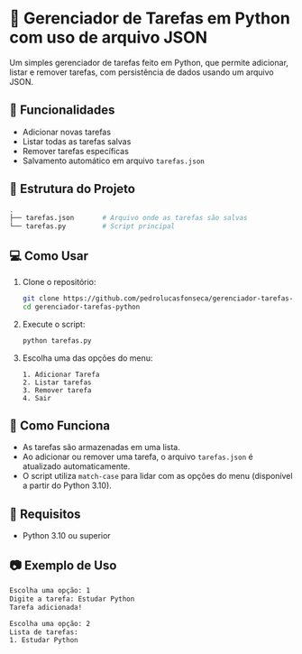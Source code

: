 # 📝 Gerenciador de Tarefas em Python com uso de arquivo JSON

Um simples gerenciador de tarefas feito em Python, que permite adicionar, listar e remover tarefas, com persistência de dados usando um arquivo JSON.

## 🚀 Funcionalidades

- Adicionar novas tarefas
- Listar todas as tarefas salvas
- Remover tarefas específicas
- Salvamento automático em arquivo `tarefas.json`

## 📁 Estrutura do Projeto

```bash
.
├── tarefas.json       # Arquivo onde as tarefas são salvas
└── tarefas.py         # Script principal
```

## 💻 Como Usar

1. Clone o repositório:
   ```bash
   git clone https://github.com/pedrolucasfonseca/gerenciador-tarefas-python.git
   cd gerenciador-tarefas-python
   ```

2. Execute o script:
   ```bash
   python tarefas.py
   ```

3. Escolha uma das opções do menu:
   ```
   1. Adicionar Tarefa
   2. Listar tarefas
   3. Remover tarefa
   4. Sair
   ```

## 🧠 Como Funciona

- As tarefas são armazenadas em uma lista.
- Ao adicionar ou remover uma tarefa, o arquivo `tarefas.json` é atualizado automaticamente.
- O script utiliza `match-case` para lidar com as opções do menu (disponível a partir do Python 3.10).

## 📌 Requisitos

- Python 3.10 ou superior

## 📷 Exemplo de Uso

```bash
Escolha uma opção: 1
Digite a tarefa: Estudar Python
Tarefa adicionada!

Escolha uma opção: 2
Lista de tarefas:
1. Estudar Python
```
